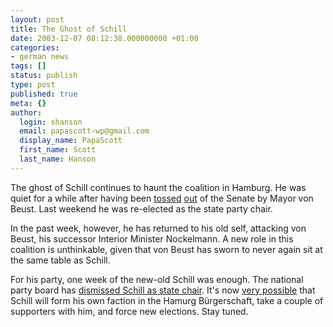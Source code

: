 ```yaml
---
layout: post
title: The Ghost of Schill
date: 2003-12-07 08:12:38.000000000 +01:00
categories:
- german news
tags: []
status: publish
type: post
published: true
meta: {}
author:
  login: shanson
  email: papascott-wp@gmail.com
  display_name: PapaScott
  first_name: Scott
  last_name: Hanson
---
```

<p>The ghost of Schill continues to haunt the coalition in Hamburg. He was quiet for a while after having been <a title="PapaScott: No Mercy" href="https://www.papascott.de/2003/08/19/2519.php">tossed</a> <a title="PapaScott: Schill Out" href="https://www.papascott.de/2003/08/21/2522.php">out</a> of the Senate by Mayor von Beust. Last weekend he was re-elected as the state party chair. </p>
<p>In the past week, however, he has returned to his old self, attacking von Beust, his successor Interior Minister Nockelmann. A new role in this coalition is unthinkable, given that von Beust has sworn to never again sit at the same table as Schill.</p>
<p>For his party, one week of the new-old Schill was enough. The  national party board has <a title="Schill-Rauswurf: In Hamburg wackelt die Koalition - Politik - SPIEGEL ONLINE" href="http://www.spiegel.de/politik/deutschland/0,1518,277266,00.html">dismissed Schill as state chair</a>. It's now <a title="Noch'n Blogg.: Schill als Hamburger Landesvorsitzender abgesetzt" href="http://lumma.de/mt/archives/000751.html#000751">very possible</a> that Schill will form his own faction in the Hamurg Bürgerschaft, take a couple of supporters with him, and force new elections. Stay tuned.</p>
